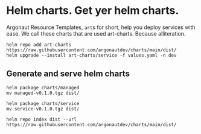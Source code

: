 # Helm charts. Get yer helm charts.

Argonaut Resource Templates, `art`s for short, help you deploy services with ease.
We call these charts that are used art-charts. Because alliteration.

```
helm repo add art-charts https://raw.githubusercontent.com/argonautdev/charts/main/dist/
helm upgrade --install art-charts/service -f values.yaml -n dev
```

## Generate and serve helm charts

```
helm package charts/managed
mv managed-v0.1.0.tgz dist/

helm package charts/service
mv service-v0.1.0.tgz dist/

helm repo index dist --url https://raw.githubusercontent.com/argonautdev/charts/main/dist/
```
